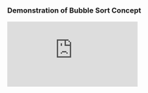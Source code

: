 ### Demonstration of Bubble Sort Concept

<iframe src="https://www.youtube.com/embed/ph-C6sUyzE4" frameborder="0" allow="autoplay; encrypted-media" allowfullscreen></iframe>


